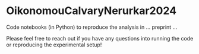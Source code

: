 # OikonomouCalvaryNerurkar2024

Code notebooks (in Python) to reproduce the analysis in ... preprint ...

Please feel free to reach out if you have any questions into running the code or reproducing the experimental setup!
